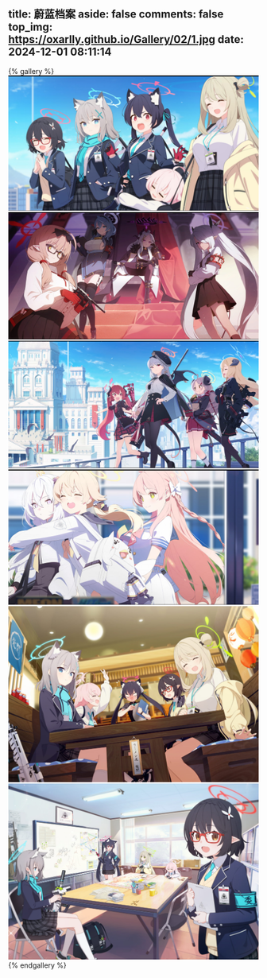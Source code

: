 title: 蔚蓝档案
aside: false
comments: false
top_img: https://oxarlly.github.io/Gallery/02/1.jpg
date: 2024-12-01 08:11:14
---

{% gallery %}
![](02/1.png)
![](02/2.png)
![](02/3.png)
![](02/4.png)
![](02/5.png)
![](02/6.png)
{% endgallery %}

